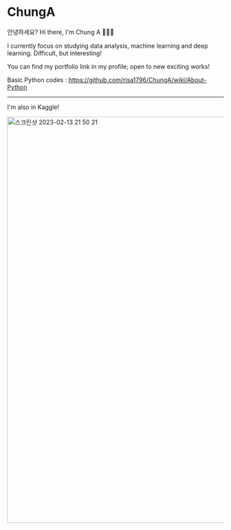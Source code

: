 # ChungA

안녕하세요?
Hi there, I'm Chung A 👩🏻‍💻


I currently focus on studying data analysis, machine learning and deep learning. 
Difficult, but interesting! 

You can find my portfolio link in my profile; open to new exciting works! 

Basic Python codes : https://github.com/risa1796/ChungA/wiki/About-Python

-----

I'm also in Kaggle! 

<img width="942" alt="스크린샷 2023-02-13 21 50 21" src="https://user-images.githubusercontent.com/70292353/218571686-8ee2a489-f690-4454-ad74-fae2c5554346.png">

